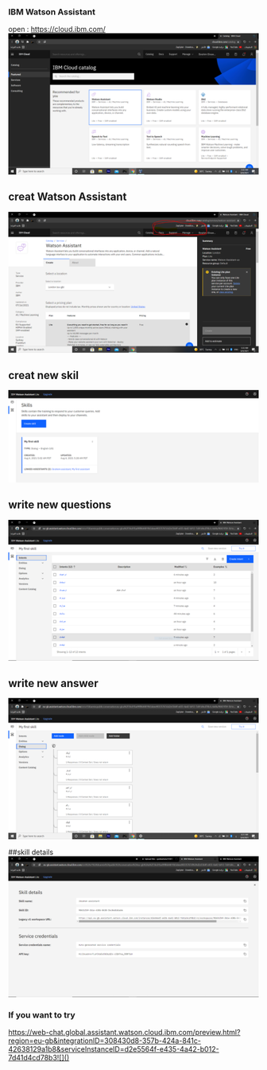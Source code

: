 ### IBM Watson Assistant
open : https://cloud.ibm.com/
![](https://github.com/cpeibrahem/CHATBOT/blob/main/image/01.jpg?raw=true)


## creat Watson Assistant
![](https://github.com/cpeibrahem/CHATBOT/blob/main/image/02.PNG?raw=true)

## creat new skil
![](https://github.com/cpeibrahem/CHATBOT/blob/main/image/03.PNG?raw=true)

## write new questions
![](https://github.com/cpeibrahem/CHATBOT/blob/main/image/04.PNG?raw=true)

## write new answer
![](https://github.com/cpeibrahem/CHATBOT/blob/main/image/05.PNG?raw=true)

##skill details
![](https://github.com/cpeibrahem/CHATBOT/blob/main/image/010.PNG?raw=true)

### If you want to try 
https://web-chat.global.assistant.watson.cloud.ibm.com/preview.html?region=eu-gb&integrationID=308430d8-357b-424a-841c-42638129a1b8&serviceInstanceID=d2e5564f-e435-4a42-b012-7d41d4cd78b3![]()
